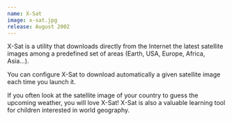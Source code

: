 ```yaml
---
name: X-Sat
image: x-sat.jpg
release: August 2002
---
```


X-Sat is a utility that downloads directly from the Internet the latest satellite images among a predefined set of areas (Earth, USA, Europe, Africa, Asia...).

You can configure X-Sat to download automatically a given satellite image each time you launch it.

If you often look at the satellite image of your country to guess the upcoming weather, you will love X-Sat!
X-Sat is also a valuable learning tool for children interested in world geography.
